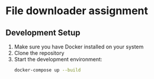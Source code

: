# File downloader assignment

## Development Setup

1. Make sure you have Docker installed on your system
2. Clone the repository
3. Start the development environment:
   ```bash
   docker-compose up --build
   ```